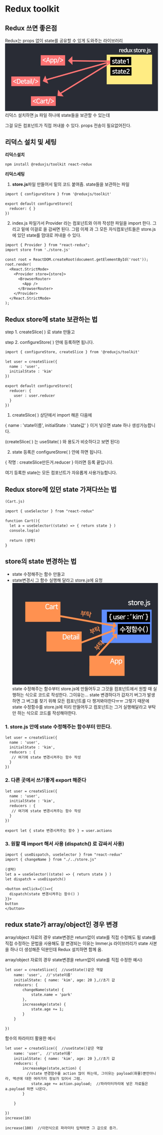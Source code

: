 # Redux toolkit

## Redux 쓰면 좋은점
Redux는 props 없이 state를 공유할 수 있게 도와주는 라이브러리
![Alt text](image.png)
리덕스 설치하면 js 파일 하나에 state들을 보관할 수 있는데

그걸 모든 컴포넌트가 직접 꺼내쓸 수 있다. props 전송이 필요없어진다.

## 리덕스 설치 및 세팅
**리덕스설치**
```
npm install @reduxjs/toolkit react-redux
```
**리덕스세팅**  

1. **store.js**파일 만들어서 밑의 코드 붙여줌. state들을 보관하는 파일
```
import { configureStore } from '@reduxjs/toolkit'

export default configureStore({
  reducer: { }
}) 
```
2. index.js 파일가서 Provider 라는 컴포넌트와 아까 작성한 파일을 import 한다. 
그리고 밑에 <Provider store={import해온거}> 이걸로 <App/> 을 감싸면 된다. 
그럼 이제 <App>과 그 모든 자식컴포넌트들은 store.js에 있던 state를 맘대로 꺼내쓸 수 있다.
```
import { Provider } from "react-redux";
import store from './store.js'

const root = ReactDOM.createRoot(document.getElementById('root'));
root.render(
  <React.StrictMode>
    <Provider store={store}>
      <BrowserRouter>
        <App />
      </BrowserRouter>
    </Provider>
  </React.StrictMode>
); 
```

## Redux store에 state 보관하는 법 

step 1. createSlice( ) 로 state 만들고

step 2. configureStore( ) 안에 등록하면 됩니다.

```
import { configureStore, createSlice } from '@reduxjs/toolkit'

let user = createSlice({
  name : 'user',
  initialState : 'kim'
})

export default configureStore({
  reducer: {
    user : user.reducer
  }
}) 
```
1. createSlice( ) 상단에서 import 해온 다음에 

{ name : 'state이름', initialState : 'state값' } 이거 넣으면 state 하나 생성가능합니다. 

(createSlice( ) 는 useState( ) 와 용도가 비슷하다고 보면 된다)

 

2. state 등록은 configureStore( ) 안에 하면 됩니다.

{ 작명 : createSlice만든거.reducer } 이러면 등록 끝입니다. 

여기 등록한 state는 모든 컴포넌트가 자유롭게 사용가능합니다. 

## Redux store에 있던 state 가져다쓰는 법

```
(Cart.js)

import { useSelector } from "react-redux"

function Cart(){
  let a = useSelector((state) => { return state } )
  console.log(a)

  return (생략)
}
```

## store의 state 변경하는 법 
- state 수정해주는 함수 만들고
- state변경시 그 함수 실행해 달라고 store.js에 요청  
![Alt text](image-1.png)
state 수정해주는 함수부터 store.js에 만들어두고 그것을 컴포넌트에서 원할 때 실행하는 식으로 코드로 작성한다. 그이유는... state 변경하다가 갑자기 버그가 발생하면 그 버그를 찾기 위해 모든 컴포넌트를 다 챙겨봐야한다ㅠㅠ 그렇기 때문에 state 수정함수를 store.js에 미리 만들어두고 컴포넌트는 그거 실행해달라고 부탁만 하는 식으로 코드를 작성해야한다. 

### 1.  store.js 안에 state 수정해주는 함수부터 만든다. 
```
let user = createSlice({
  name : 'user',
  initialState : 'kim',
  reducers : {
   // 여기에 state 변경시켜주는 함수 작성
  }
})
 ```
### 2.  다른 곳에서 쓰기좋게 export 해준다
```
let user = createSlice({
  name : 'user',
  initialState : 'kim',
  reducers : {
   // 여기에 state 변경시켜주는 함수 작성
  }
})

export let { state 변경시켜주는 함수 } = user.actions 
 ```

### 3.  원할 때 import 해서 사용 (dispatch() 로 감싸서 사용) 
```
import { useDispatch, useSelector } from "react-redux"
import { changeName } from "./../store.js"

(생략) 
let a = useSelector((state) => { return state } )
let dispatch = useDispatch()

<button onClick={()=>{
  dispatch(state 변경시켜주는 함수() )
}}>
button
</button> 
```


## redux state가 array/object인 경우 변경
array/object 자료의 경우 state변경은 return없이 state를 직접 수정해도 됨
state를 직접 수정하는 문법을 사용해도 잘 변경되는 이유는 Immer.js 라이브러리가 state 사본을 하나 더 생성해준 덕분인데 Redux 설치하면 함께 옴.

array/object 자료의 경우 state변경을 return없이 state를 직접 수정한 예시)
```
let user = createSlice({  //useState()같은 역할  
    name: 'user',  //'state이름'
    initialState: { name: 'kim', age: 20 },//초기 값
    reducers: {
        changeName(state) {
            state.name = 'park'
        },
        increaseAge(state) {
            state.age += 1;
        }
    }

})
```

함수의 파라미터 활용한 예시
```
let user = createSlice({  //useState()같은 역할  
    name: 'user',  //'state이름'
    initialState: { name: 'kim', age: 20 },//초기 값
    reducers: {
        increaseAge(state,action) {
          //state 변경함수를 action 많이 하는데, 그이유는 payload(화물)뿐만아니라, 액션에 대한 여러가지 정보가 있어서 그럼.
            state.age += action.payload;  //파라미터자리에 넣은 자료들은 a.payload 하면 나온다.
        }
        
    }

})
increase(10)

increase(100)  //이런식으로 파라미터 입력하면 그 값으로 증가.


```